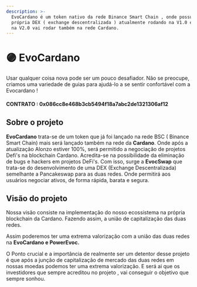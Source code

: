 ```yaml
---
description: >-
  EvoCardano é um token nativo da rede Binance Smart Chain , onde possui sua
  própria DEX ( exchange descentralizada ) atualmente rodando na V1.0 em breve 
  na V2.0 vai rodar também na rede Cardano.
---
```


# 🟣 EvoCardano

Usar qualquer coisa nova pode ser um pouco desafiador. Não se preocupe, criamos uma variedade de guias para ajudá-lo a se sentir confortável com a Evocardano !

#### CONTRATO : 0x086cc8e468b3cb5494f18a7abc2de1321306af12

## Sobre o projeto

**EvoCardano**  trata-se de um token que já foi lançado na rede BSC ( Binance Smart Chain) mais será lançado também na rede da **Cardano**. Onde após a atualização Alonzo estiver 100%, será permitido a negociação de projetos Defi's na blockchain Cardano. Acredita-se na possibilidade da eliminação de bugs e hackers em projetos DeFi's. Com isso, surge a **EvocSwap** que trata-se do desenvolvimento de uma DEX (Exchange Descentralizada) semelhante a Pancakeswap para as duas redes. Onde permitirá aos usuários negociar ativos,  de forma rápida, barata e segura.

## Visão do projeto

Nossa visão consiste na implementação do nosso ecossistema  na própria blockchain da Cardano. Fazendo assim,  a união de capitalização das duas redes.

Assim poderemos ter uma extrema valorização com a união das duas redes na **EvoCardano e PowerEvoc.**

O Ponto crucial e a importância de realmente ser um detentor desse projeto é que  após a junção de capitalização de mercado das duas redes em nossas moedas podemos ter uma extrema valorização. E será ai que os investidores que sempre acreditou no projeto , vai conseguir o objetivo que sempre sonhou.

